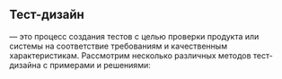 ## Тест-дизайн 
— это процесс создания тестов с целью проверки продукта или системы на соответствие требованиям и качественным характеристикам. Рассмотрим несколько различных методов тест-дизайна с примерами и решениями:

